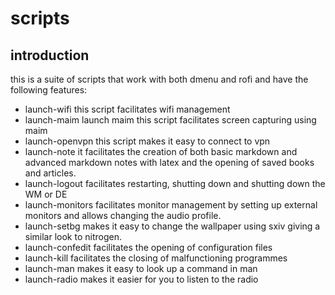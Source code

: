 # scripts

## introduction
this is a suite of scripts that work with both dmenu and rofi and have the following features:

- launch-wifi this script facilitates wifi management 
- launch-maim launch maim this script facilitates screen capturing using maim
- launch-openvpn this script makes it easy to connect to vpn 
- launch-note it facilitates the creation of both basic markdown and advanced markdown notes with latex and the opening of saved books and articles.
- launch-logout facilitates restarting, shutting down and shutting down the WM or DE
- launch-monitors facilitates monitor management by setting up external monitors and allows changing the audio profile.
- launch-setbg makes it easy to change the wallpaper using sxiv giving a similar look to nitrogen.
- launch-confedit facilitates the opening of configuration files
- launch-kill facilitates the closing of malfunctioning programmes 
- launch-man makes it easy to look up a command in man
- launch-radio makes it easier for you to listen to the radio 
